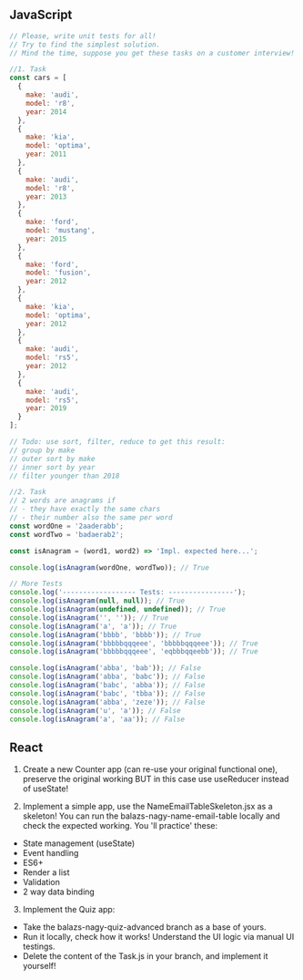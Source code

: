 ## JavaScript

```js
// Please, write unit tests for all!
// Try to find the simplest solution.
// Mind the time, suppose you get these tasks on a customer interview!

//1. Task
const cars = [
  {
    make: 'audi',
    model: 'r8',
    year: 2014
  },
  {
    make: 'kia',
    model: 'optima',
    year: 2011
  },
  {
    make: 'audi',
    model: 'r8',
    year: 2013
  },
  {
    make: 'ford',
    model: 'mustang',
    year: 2015
  },
  {
    make: 'ford',
    model: 'fusion',
    year: 2012
  },
  {
    make: 'kia',
    model: 'optima',
    year: 2012
  },
  {
    make: 'audi',
    model: 'rs5',
    year: 2012
  },
  {
    make: 'audi',
    model: 'rs5',
    year: 2019
  }
];

// Todo: use sort, filter, reduce to get this result:
// group by make
// outer sort by make
// inner sort by year
// filter younger than 2018

//2. Task
// 2 words are anagrams if
// - they have exactly the same chars
// - their number also the same per word
const wordOne = '2aaderabb';
const wordTwo = 'badaerab2';

const isAnagram = (word1, word2) => 'Impl. expected here...';

console.log(isAnagram(wordOne, wordTwo)); // True

// More Tests
console.log('------------------ Tests: ----------------');
console.log(isAnagram(null, null)); // True
console.log(isAnagram(undefined, undefined)); // True
console.log(isAnagram('', '')); // True
console.log(isAnagram('a', 'a')); // True
console.log(isAnagram('bbbb', 'bbbb')); // True
console.log(isAnagram('bbbbbqqqeee', 'bbbbbqqqeee')); // True
console.log(isAnagram('bbbbbqqqeee', 'eqbbbqqeebb')); // True

console.log(isAnagram('abba', 'bab')); // False
console.log(isAnagram('abba', 'babc')); // False
console.log(isAnagram('babc', 'abba')); // False
console.log(isAnagram('babc', 'tbba')); // False
console.log(isAnagram('abba', 'zeze')); // False
console.log(isAnagram('u', 'a')); // False
console.log(isAnagram('a', 'aa')); // False
```

## React

1. Create a new Counter app (can re-use your original functional one), preserve the original working BUT in this case use useReducer instead of useState!

2. Implement a simple app, use the NameEmailTableSkeleton.jsx as a skeleton!
   You can run the balazs-nagy-name-email-table locally and check the expected working.
   You 'll practice' these:

- State management (useState)
- Event handling
- ES6+
- Render a list
- Validation
- 2 way data binding

3. Implement the Quiz app:

- Take the balazs-nagy-quiz-advanced branch as a base of yours.
- Run it locally, check how it works! Understand the UI logic via manual UI testings.
- Delete the content of the Task.js in your branch, and implement it yourself!
